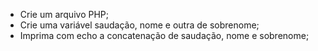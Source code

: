 * Crie um arquivo PHP;
* Crie uma variável saudação, nome e outra de sobrenome;
* Imprima com echo a concatenação de saudação, nome e sobrenome;